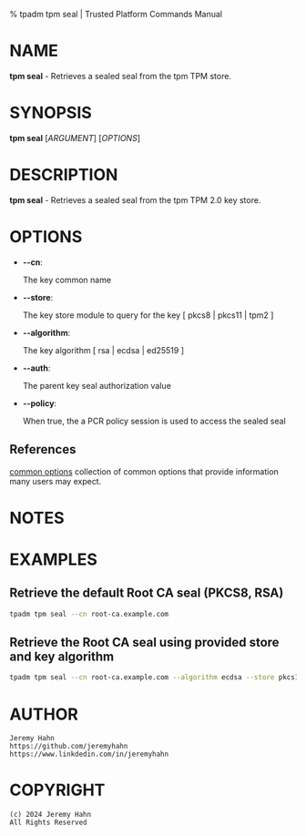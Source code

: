 % tpadm tpm seal | Trusted Platform Commands Manual

# NAME

**tpm seal** - Retrieves a sealed seal from the tpm TPM store.

# SYNOPSIS

**tpm seal** [*ARGUMENT*] [*OPTIONS*]

# DESCRIPTION

**tpm seal** - Retrieves a sealed seal from the tpm TPM 2.0 key store.


# OPTIONS

* **\--cn**:

    The key common name

* **\--store**:

    The key store module to query for the key [ pkcs8 | pkcs11 | tpm2 ]

* **\--algorithm**:

    The key algorithm [ rsa | ecdsa | ed25519 ]

* **\--auth**:

    The parent key seal authorization value

* **\--policy**:

    When true, the a PCR policy session is used to access the sealed seal


## References

[common options](common/options.md) collection of common options that provide
information many users may expect.

# NOTES


# EXAMPLES

## Retrieve the default Root CA seal (PKCS8, RSA)
```bash
tpadm tpm seal --cn root-ca.example.com
```

## Retrieve the Root CA seal using provided store and key algorithm
```bash
tpadm tpm seal --cn root-ca.example.com --algorithm ecdsa --store pkcs11
```

# AUTHOR
    Jeremy Hahn
    https://github.com/jeremyhahn
    https://www.linkdedin.com/in/jeremyhahn

# COPYRIGHT
    (c) 2024 Jeremy Hahn
    All Rights Reserved
